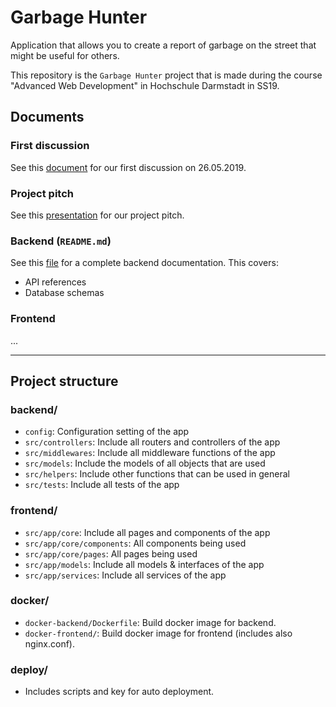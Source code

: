# Garbage Hunter

Application that allows you to create a report of garbage on the street that might be useful for others.

This repository is the `Garbage Hunter` project that is made during the course "Advanced Web Development" in Hochschule Darmstadt in SS19.

## Documents

### First discussion

See this [document](https://docs.google.com/document/d/1pZcK6nOgmYxSbN2b9MdQSOWLhik8D2KYSkoZ8O7XWAs/edit?usp=sharing) for our first discussion on 26.05.2019.

### Project pitch

See this [presentation](https://docs.google.com/presentation/d/1I6PNRz_twv2VCshzv1o-vXBFN6c71CpDrIfRMc17KL8/edit?usp=sharing) for our project pitch.

### Backend (`README.md`)

See this [file](backend/README.md) for a complete backend documentation. This covers:

- API references
- Database schemas

### Frontend

...

---

## Project structure

### backend/

- `config`: Configuration setting of the app
- `src/controllers`: Include all routers and controllers of the app
- `src/middlewares`: Include all middleware functions of the app
- `src/models`: Include the models of all objects that are used
- `src/helpers`: Include other functions that can be used in general
- `src/tests`: Include all tests of the app

### frontend/

- `src/app/core`: Include all pages and components of the app
- `src/app/core/components`: All components being used
- `src/app/core/pages`: All pages being used
- `src/app/models`: Include all models & interfaces of the app
- `src/app/services`: Include all services of the app

### docker/

- `docker-backend/Dockerfile`: Build docker image for backend.
- `docker-frontend/`: Build docker image for frontend (includes also nginx.conf).

### deploy/

- Includes scripts and key for auto deployment.
